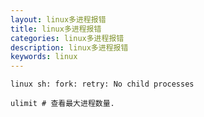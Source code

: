 ```yaml
---
layout: linux多进程报错
title: linux多进程报错
categories: linux多进程报错
description: linux多进程报错
keywords: linux
---
```


```
linux sh: fork: retry: No child processes
```

```
ulimit # 查看最大进程数量.
```





